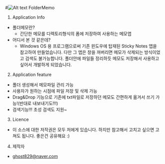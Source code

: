 #![Alt text](/tmpImg/stick-note_32x.ico) FolderMemo
1. Application Info
  * 폴더메모란?
    * 간단한 메모를 디렉토리형식의 폼에 저장하여 사용하는 메모앱
  * 어디서 본 것 같은데?
    * Windows OS 용 프로그램으로써 기존 윈도우에 탑재된 Sticky Notes 앱을 참고하여 만들었습니다. 다만 그 앱은 창을 꺼버리면 메모가 삭제되는 방식이었고 검색도 불가능합니다. 폴더안에 파일들 정리하듯 메모도 저장해서 사용하고 싶어서 개발하게 되었습니다.
2. Application feature
  * 폴더 생성해서 메모파일 관리 가능
  * 사용자가 원하는 시점에 파일 저장 및 삭제 가능
  * Drag&Drop 기능으로 기존에 txt파일로 저장하던 메모도 간편하게 옮겨서 쓰기 가능!(반대로 내보내기도!!!)
  * 검색기능!!! 초성 검색도 지원~
3. Licence
  * 이 소스에 대한 저작권은 모두 저에게 있습니다. 하지만 참고해서 고치고 싶으면 고쳐도 됩니다. 좋은건 공유해요 :)
4. 제작자
  * ghost829@naver.com
